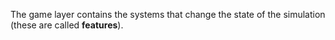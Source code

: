 ﻿The game layer contains the systems that change the state of the simulation (these are called **features**).